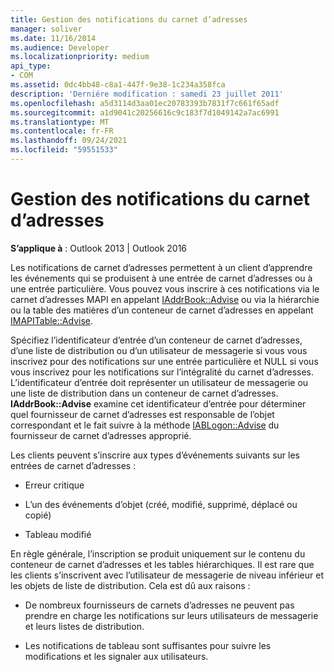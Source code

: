 ```yaml
---
title: Gestion des notifications du carnet d’adresses
manager: soliver
ms.date: 11/16/2014
ms.audience: Developer
ms.localizationpriority: medium
api_type:
- COM
ms.assetid: 0dc4bb48-c8a1-447f-9e38-1c234a358fca
description: 'Derniére modification : samedi 23 juillet 2011'
ms.openlocfilehash: a5d3114d3aa01ec20783393b7831f7c661f65adf
ms.sourcegitcommit: a1d9041c20256616c9c183f7d1049142a7ac6991
ms.translationtype: MT
ms.contentlocale: fr-FR
ms.lasthandoff: 09/24/2021
ms.locfileid: "59551533"
---
```

# <a name="handing-address-book-notification"></a>Gestion des notifications du carnet d’adresses
  
**S’applique à** : Outlook 2013 | Outlook 2016 
  
Les notifications de carnet d’adresses permettent à un client d’apprendre les événements qui se produisent à une entrée de carnet d’adresses ou à une entrée particulière. Vous pouvez vous inscrire à ces notifications via le carnet d’adresses MAPI en appelant [IAddrBook::Advise](iaddrbook-advise.md) ou via la hiérarchie ou la table des matières d’un conteneur de carnet d’adresses en appelant [IMAPITable::Advise](imapitable-advise.md). 
  
Spécifiez l’identificateur d’entrée d’un conteneur de carnet d’adresses, d’une liste de distribution ou d’un utilisateur de messagerie si vous vous inscrivez pour des notifications sur une entrée particulière et NULL si vous vous inscrivez pour les notifications sur l’intégralité du carnet d’adresses. L’identificateur d’entrée doit représenter un utilisateur de messagerie ou une liste de distribution dans un conteneur de carnet d’adresses. **IAddrBook::Advise** examine cet identificateur d’entrée pour déterminer quel fournisseur de carnet d’adresses est responsable de l’objet correspondant et le fait suivre à la méthode [IABLogon::Advise](iablogon-advise.md) du fournisseur de carnet d’adresses approprié. 
  
Les clients peuvent s’inscrire aux types d’événements suivants sur les entrées de carnet d’adresses :
  
- Erreur critique
    
- L’un des événements d’objet (créé, modifié, supprimé, déplacé ou copié)
    
- Tableau modifié
    
En règle générale, l’inscription se produit uniquement sur le contenu du conteneur de carnet d’adresses et les tables hiérarchiques. Il est rare que les clients s’inscrivent avec l’utilisateur de messagerie de niveau inférieur et les objets de liste de distribution. Cela est dû aux raisons :
  
- De nombreux fournisseurs de carnets d’adresses ne peuvent pas prendre en charge les notifications sur leurs utilisateurs de messagerie et leurs listes de distribution.
    
- Les notifications de tableau sont suffisantes pour suivre les modifications et les signaler aux utilisateurs.
    

